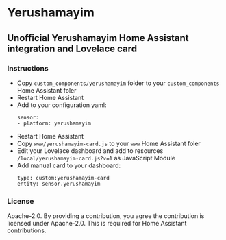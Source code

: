 # Yerushamayim
## Unofficial Yerushamayim Home Assistant integration and Lovelace card

### Instructions
- Copy `custom_components/yerushamayim` folder to your `custom_components` Home Assistant foler
- Restart Home Assistant
- Add to your configuration yaml:
    ```
    sensor:
    - platform: yerushamayim
    ```
- Restart Home Assistant
- Copy `www/yerushamayim-card.js` to your `www` Home Assistant foler
- Edit your Lovelace dashboard and add to resources `/local/yerushamayim-card.js?v=1` as JavaScript Module
- Add manual card to your dashboard:
    ```
    type: custom:yerushamayim-card
    entity: sensor.yerushamayim
    ```

### License
Apache-2.0. By providing a contribution, you agree the contribution is licensed under Apache-2.0. This is required for Home Assistant contributions.
